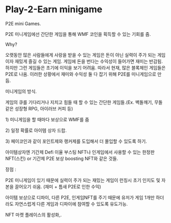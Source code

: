 # Play-2-Earn minigame

P2E mini Games.

P2E 미니게임에선 간단한 게임을 통해 WMF 코인을 획득할 수 있는 기회를 줌.

Why?

오랫동안 많은 사람들에게 사랑을 받을 수 있는 게임은 돈이 아닌 실력이 주가 되는 게임이자 재밌게 즐길 수 있는 게임. 게임에 돈을 번다는 수익성이 들어가면 재미는 반감됨. 하지만 그런 게임들은 초기에 이익을 보기 어려움. 따라서 현재, 많은 블록체인 게임들은 P2E로 나옴. 이러한 상황에서 재미와 수익성 둘 다 잡기 위해 P2E를 미니게임으로 만듬.

미니게임의 방식.

게임의 큐를 기다리거나 지치고 힘들 때 할 수 있는 간단한 게임들.(Ex. 벽돌깨기, 무돌 같은 성장형 RPG, 아이러브 커피 등)

1\) 미니게임을 할 때마다 보상으로 WMF를 줌

2\) 일정 확률로 아이템 상자 드랍.

3\) 페이코인과 같이 포인트제와 랭커제를 도입해서 더 몰입할 수 있도록 하기.

아이템상자엔 기간제 Defi 이율 부스팅 NFT나 인게임에서 사용할 수 있는 한정판 NFT(스킨) or 기간제 P2E 보상 boosting NFT와 같은 것들.

장점 :

P2E 미니게임이 있기 때문에 실력이 주가 되는 재밌는 게임이 런칭시 초기 인지도 및 자본을 끌어오기 쉬움. (재미 + 틈새 P2E로 인한 수익)

아이템 보상으로 디파이, 다른 P2E, 인게임NFT를 주기 때문에 유저가 게임 1개만 하더라도 자연스럽게 다른 게임과 디파이에 참여할 수 있도록 유도가능.

NFT 마켓 플레이스의 활성화,.
